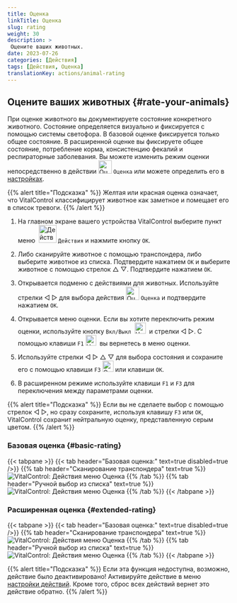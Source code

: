 ```yaml
---
title: Оценка
linkTitle: Оценка
slug: rating
weight: 30
description: >
 Оцените ваших животных.
date: 2023-07-26
categories: [Действия]
tags: [Действия, Оценка]
translationKey: actions/animal-rating
---
```


## Оцените ваших животных {#rate-your-animals}

При оценке животного вы документируете состояние конкретного животного. Состояние определяется визуально и фиксируется с помощью системы светофора. В базовой оценке фиксируется только общее состояние. В расширенной оценке вы фиксируете общее состояние, потребление корма, консистенцию фекалий и респираторные заболевания. Вы можете изменить режим оценки непосредственно в действии <img src="/icons/actions/rating.svg" width="30" align="bottom" alt="Оценка" /> `Оценка` или можете определить его в [настройках](../../settings/data-acquisition/#режим-оценки-животных).

{{% alert title="Подсказка" %}}
Желтая или красная оценка означает, что VitalControl классифицирует животное как заметное и помещает его в список тревоги.
{{% /alert %}}

1. На главном экране вашего устройства VitalControl выберите пункт меню &nbsp;<img src="/icons/actions.svg" width="40" align="bottom" alt="Действия" /> `Действия` и нажмите кнопку `OK`.

2. Либо сканируйте животное с помощью транспондера, либо выберите животное из списка. Подтвердите нажатием `OK` и выберите животное с помощью стрелок △ ▽. Подтвердите нажатием `OK`.

3. Открывается подменю с действиями для животных. Используйте стрелки ◁ ▷ для выбора действия <img src="/icons/actions/rating.svg" width="30" align="bottom" alt="Оценка" /> `Оценка` и подтвердите нажатием `OK`.

4. Открывается меню оценки. Если вы хотите переключить режим оценки, используйте кнопку `Вкл/Выкл` &nbsp;<img src="/icons/gear.svg" width="25" align="bottom" alt="Цепочка действий" />&nbsp; и стрелки ◁ ▷. С помощью клавиши `F1` <img src="/icons/footer/exit.svg" width="24" align="bottom" alt="Назад" />&nbsp; вы вернетесь в меню оценки.

5. Используйте стрелки ◁ ▷ △ ▽ для выбора состояния и сохраните его с помощью клавиши `F3` <img src="/icons/footer/save.svg" width="25" align="bottom" alt="Сохранить" /> или клавиши `OK`.

6. В расширенном режиме используйте клавиши `F1` и `F3` для переключения между параметрами оценки.

{{% alert title="Подсказка" %}}
Если вы не сделаете выбор с помощью стрелок ◁ ▷, но сразу сохраните, используя клавишу `F3` или `OK`, VitalControl сохранит нейтральную оценку, представленную серым цветом.
{{% /alert %}}

### Базовая оценка {#basic-rating}

{{< tabpane >}}
{{< tab header="Базовая оценка:" text=true disabled=true />}}
{{% tab header="Сканирование транспондера" text=true %}}
![VitalControl: Действия меню Оценка](../images/basicrating-scan.png "Базовая оценка")
{{% /tab %}}
{{% tab header="Ручной выбор из списка" text=true %}}
![VitalControl: Действия меню Оценка](../images/basicrating.png "Базовая оценка")
{{% /tab %}}
{{< /tabpane >}}

### Расширенная оценка {#extended-rating}

{{< tabpane >}}
{{< tab header="Базовая оценка:" text=true disabled=true />}}
{{% tab header="Сканирование транспондера" text=true %}}
![VitalControl: Действия меню Оценка](../images/extendedrating-scan.png "Расширенная оценка")
{{% /tab %}}
{{% tab header="Ручной выбор из списка" text=true %}}
![VitalControl: Действия меню Оценка](../images/extendedrating.png "Расширенная оценка")
{{% /tab %}}
{{< /tabpane >}}

{{% alert title="Подсказка" %}}
Если эта функция недоступна, возможно, действие было деактивировано! Активируйте действие в меню [настройки действий](../setting/). Кроме того, сброс всех действий вернет это действие обратно.
{{% /alert %}}
